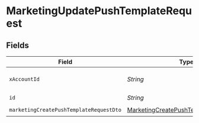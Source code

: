 # MarketingUpdatePushTemplateRequest


## Fields

| Field                                                                                                     | Type                                                                                                      | Required                                                                                                  | Description                                                                                               |
| --------------------------------------------------------------------------------------------------------- | --------------------------------------------------------------------------------------------------------- | --------------------------------------------------------------------------------------------------------- | --------------------------------------------------------------------------------------------------------- |
| `xAccountId`                                                                                              | *String*                                                                                                  | :heavy_check_mark:                                                                                        | The account identifier                                                                                    |
| `id`                                                                                                      | *String*                                                                                                  | :heavy_check_mark:                                                                                        | N/A                                                                                                       |
| `marketingCreatePushTemplateRequestDto`                                                                   | [MarketingCreatePushTemplateRequestDto](../../models/components/MarketingCreatePushTemplateRequestDto.md) | :heavy_check_mark:                                                                                        | N/A                                                                                                       |